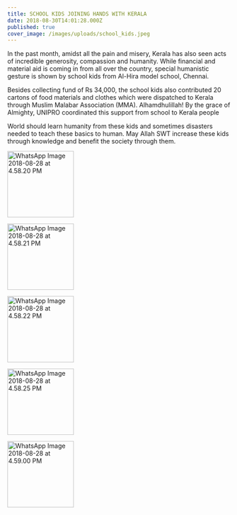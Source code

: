 ```yaml
---
title: SCHOOL KIDS JOINING HANDS WITH KERALA	
date: 2018-08-30T14:01:28.000Z
published: true
cover_image: /images/uploads/school_kids.jpeg
---
```


<p>In the past month, amidst all the pain and misery, Kerala has also seen acts of incredible generosity, compassion and humanity. While financial and material aid is coming in from all over the country, special humanistic gesture is shown by school kids from Al-Hira model school, Chennai.</p>
<p>Besides collecting fund of Rs 34,000, the school kids also contributed 20 cartons of food materials and clothes which were dispatched to Kerala through Muslim Malabar Association (MMA). Alhamdhulillah! By the grace of Almighty, UNIPRO coordinated this support from school to Kerala people</p>
<p>World should learn humanity from these kids and sometimes disasters needed to teach these basics to human. May Allah SWT increase these kids through knowledge and benefit the society through them.</p>
<p><img src="http://uni-pro.org/wp-content/uploads/2018/08/WhatsApp-Image-2018-08-28-at-4.58.20-PM-150x150.jpeg" alt="WhatsApp Image 2018-08-28 at 4.58.20 PM" width="150" height="150" class="alignnone size-thumbnail wp-image-354" srcset="http://uni-pro.org/wp-content/uploads/2018/08/WhatsApp-Image-2018-08-28-at-4.58.20-PM-150x150.jpeg 150w, http://uni-pro.org/wp-content/uploads/2018/08/WhatsApp-Image-2018-08-28-at-4.58.20-PM-75x75.jpeg 75w" sizes="(max-width: 150px) 100vw, 150px"></p>
<p><img src="http://uni-pro.org/wp-content/uploads/2018/08/WhatsApp-Image-2018-08-28-at-4.58.21-PM-150x150.jpeg" alt="WhatsApp Image 2018-08-28 at 4.58.21 PM" width="150" height="150" class="alignnone size-thumbnail wp-image-355" srcset="http://uni-pro.org/wp-content/uploads/2018/08/WhatsApp-Image-2018-08-28-at-4.58.21-PM-150x150.jpeg 150w, http://uni-pro.org/wp-content/uploads/2018/08/WhatsApp-Image-2018-08-28-at-4.58.21-PM-75x75.jpeg 75w" sizes="(max-width: 150px) 100vw, 150px"></p>
<p><img src="http://uni-pro.org/wp-content/uploads/2018/08/WhatsApp-Image-2018-08-28-at-4.58.22-PM-150x150.jpeg" alt="WhatsApp Image 2018-08-28 at 4.58.22 PM" width="150" height="150" class="alignnone size-thumbnail wp-image-356" srcset="http://uni-pro.org/wp-content/uploads/2018/08/WhatsApp-Image-2018-08-28-at-4.58.22-PM-150x150.jpeg 150w, http://uni-pro.org/wp-content/uploads/2018/08/WhatsApp-Image-2018-08-28-at-4.58.22-PM-75x75.jpeg 75w" sizes="(max-width: 150px) 100vw, 150px"></p>
<p><img src="http://uni-pro.org/wp-content/uploads/2018/08/WhatsApp-Image-2018-08-28-at-4.58.25-PM-150x150.jpeg" alt="WhatsApp Image 2018-08-28 at 4.58.25 PM" width="150" height="150" class="alignnone size-thumbnail wp-image-357" srcset="http://uni-pro.org/wp-content/uploads/2018/08/WhatsApp-Image-2018-08-28-at-4.58.25-PM-150x150.jpeg 150w, http://uni-pro.org/wp-content/uploads/2018/08/WhatsApp-Image-2018-08-28-at-4.58.25-PM-75x75.jpeg 75w" sizes="(max-width: 150px) 100vw, 150px"></p>
<p><img src="http://uni-pro.org/wp-content/uploads/2018/08/WhatsApp-Image-2018-08-28-at-4.59.00-PM-150x150.jpeg" alt="WhatsApp Image 2018-08-28 at 4.59.00 PM" width="150" height="150" class="alignnone size-thumbnail wp-image-358" srcset="http://uni-pro.org/wp-content/uploads/2018/08/WhatsApp-Image-2018-08-28-at-4.59.00-PM-150x150.jpeg 150w, http://uni-pro.org/wp-content/uploads/2018/08/WhatsApp-Image-2018-08-28-at-4.59.00-PM-75x75.jpeg 75w" sizes="(max-width: 150px) 100vw, 150px"></p>